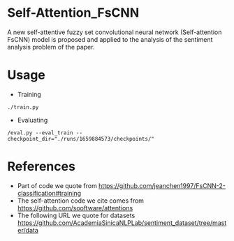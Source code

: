 # Self-Attention_FsCNN
A new self-attentive fuzzy set convolutional neural network (Self-attention FsCNN) model is proposed and applied to the analysis of the sentiment analysis problem of the paper.

# Usage

* Training

```./train.py```

* Evaluating

```/eval.py --eval_train --checkpoint_dir="./runs/1659884573/checkpoints/"```

# References
* Part of code we quote from https://github.com/jeanchen1997/FsCNN-2-classification#training
* The self-attention code we cite comes from https://github.com/sooftware/attentions
* The following URL we quote for datasets https://github.com/AcademiaSinicaNLPLab/sentiment_dataset/tree/master/data
